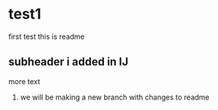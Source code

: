 # test1
first test
this is readme
## subheader i added in IJ
more text

1. we will be making a new branch with changes to readme

